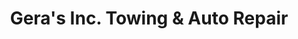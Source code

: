 ---
title: "Gera's Inc. Towing & Auto Repair"
url: /freeland/geras-inc-towing-and-auto-repair/
shop: car repair
---